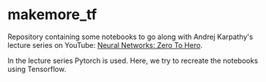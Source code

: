 # makemore_tf

Repository containing some notebooks to go along with Andrej Karpathy's lecture series
on YouTube: [Neural Networks: Zero To Hero](https://www.youtube.com/playlist?list=PLAqhIrjkxbuWI23v9cThsA9GvCAUhRvKZ).

In the lecture series Pytorch is used. Here, we try to recreate the notebooks using Tensorflow.
